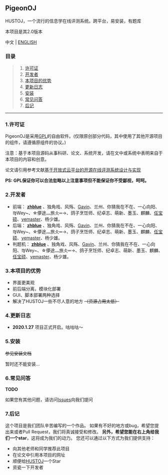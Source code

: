 
## PigeonOJ
HUSTOJ，一个流行的信息学在线评测系统。跨平台，易安装，有题库

本项目是其2.0版本

中文 | [ENGLISH](https://github.com/Pigeon-Developer/pigeon-oj/blob/master/README-en.md)

### 目录

> 1. [许可证](#1许可证)
> 2. [开发者](#2开发者)
> 3. [本项目的优势](#3本项目的优势)
> 4. [更新日志](#4更新日志)
> 5. [安装](#5安装)
> 6. [常见问答](#6常见问答)
> 7. [后记](#7后记)

---

### 1.许可证

PigeonOJ是采用[GPL](https://github.com/Pigeon-Developer/pigeon-oj/blob/master/LICENSE)的自由软件。(仅限原创部分代码，其中使用了其他开源项目的组件，请遵循原组件的协议。)

注意：基于本项目源码从事科研、论文、系统开发，请在文中或系统中表明来自于本项目的内容和创意。

论文请引用参考文献[基于开放式云平台的开源在线评测系统设计与实现](http://kns.cnki.net/KCMS/detail/detail.aspx?dbcode=CJFQ&dbname=CJFD2012&filename=JSJA2012S3088)

**PS: GPL保证你可以合法忽略以上注意事项但不能保证你不受鄙视，呵呵。**

### 2.开发者

- 前端： **[zhblue](https://github.com/zhblue/)** 、独角戏、风殇、[Gavin](https://github.com/gavincc)、兰州、你猜我在不在、一心向阳、♍Wey~、☆儚途灬旅仌═→、鸽子烹饪师、纪卓志、萌新、墨玉、麒麟、[任宝硕](https://github.com/RenBaoshuo)、[yemaster](https://github.com/yemaster)、杨少雄。
- 后端： **[zhblue](https://github.com/zhblue/)** 、独角戏、风殇、[Gavin](https://github.com/gavincc)、兰州、你猜我在不在、一心向阳、♍Wey~、☆儚途灬旅仌═→、鸽子烹饪师、纪卓志、萌新、墨玉、麒麟、[任宝硕](https://github.com/RenBaoshuo)、[yemaster](https://github.com/yemaster)、杨少雄。
- 判题机： **[zhblue](https://github.com/zhblue/)** 、独角戏、风殇、[Gavin](https://github.com/gavincc)、兰州、你猜我在不在、一心向阳、♍Wey~、☆儚途灬旅仌═→、鸽子烹饪师、纪卓志、萌新、墨玉、麒麟、[任宝硕](https://github.com/RenBaoshuo)、[yemaster](https://github.com/yemaster)、杨少雄。
### 3.本项目的优势

- 界面更美观
- 前后端分离，模块化部署
- GUI、脚本部署两种选择
- 解决了HUSTOJ一些不尽人意的地方 ~~（资源占用太低）~~ 

### 4.更新日志

- **2020.1.27**  项目正式开启。咕咕咕～

### 5.安装

~~参见安装文档~~

暂时还不能安装...

### 6.常见问答

**TODO**

如果您有其他问题，请访问[Issues](#)向我们提问

### 7.后记

这个项目是我们团队辛苦编写的一个作品。 如果有不好的地方或bug，希望您提出来或者Pull Request，我们将真诚接受和修改。 **另外，希望您能在右上角给我们一个star**，这将成为我们的动力。 您还可以通过以下方式为我们提供支持：
- 向其他老师和同学推荐此项目
- 在论文中引用本项目的网址
- 顺便给[HUSTOJ](https://github.com/zhblue/hustoj)一个Star
- 资瓷一下开发者
